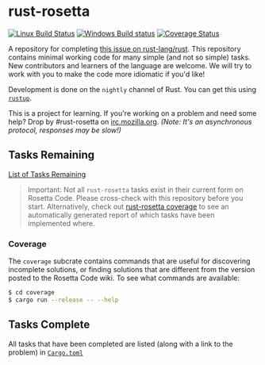 # rust-rosetta #
[![Linux Build Status](https://travis-ci.org/Hoverbear/rust-rosetta.png)](https://travis-ci.org/Hoverbear/rust-rosetta)
[![Windows Build status](https://ci.appveyor.com/api/projects/status/xtm3xu8j4sou5jst/branch/master?svg=true)](https://ci.appveyor.com/project/Hoverbear/rust-rosetta/branch/master)
[![Coverage Status](https://coveralls.io/repos/Hoverbear/rust-rosetta/badge.svg?branch=master&service=github)](https://coveralls.io/github/Hoverbear/rust-rosetta?branch=master)

A repository for completing [this issue on rust-lang/rust](https://github.com/rust-lang/rust/issues/10513). This repository contains minimal working code for many simple (and not so simple) tasks. New contributors and learners of the language are welcome. We will try to work with you to make the code more idiomatic if you'd like!

Development is done on the `nightly` channel of Rust. You can get this using [`rustup`](https://www.rustup.rs/).

This is a project for learning. If you're working on a problem and need some help? Drop by #rust-rosetta on [irc.mozilla.org](https://kiwiirc.com/client/irc.mozilla.org). *(Note: It's an asynchronous protocol, responses may be slow!)*

## Tasks Remaining ##

[List of Tasks Remaining](http://rosettacode.org/wiki/Reports:Tasks_not_implemented_in_Rust)

> Important: Not all `rust-rosetta` tasks exist in their current form on Rosetta Code. Please cross-check with this repository before you start. Alternatively, check out [rust-rosetta coverage](https://euclio.github.io/rosetta-coverage) to see an automatically generated report of which tasks have been implemented where.

### Coverage ###

The `coverage` subcrate contains commands that are useful for discovering
incomplete solutions, or finding solutions that are different from the version
posted to the Rosetta Code wiki. To see what commands are available:

```sh
$ cd coverage
$ cargo run --release -- --help
```

## Tasks Complete ##

All tasks that have been completed are listed (along with a link to the problem) in [`Cargo.toml`](./Cargo.toml)
